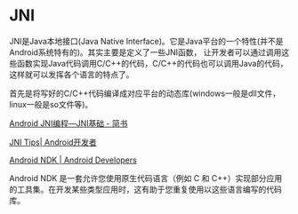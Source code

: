 # JNI

JNI是Java本地接口(Java Native Interface)。它是Java平台的一个特性(并不是Android系统特有的)。其实主要是定义了一些JNI函数，
让开发者可以通过调用这些函数实现Java代码调用C/C++的代码，C/C++的代码也可以调用Java的代码，这样就可以发挥各个语言的特点了。


首先是将写好的C/C++代码编译成对应平台的动态库(windows一般是dll文件，linux一般是so文件等)。


[Android JNI编程—JNI基础 - 简书](http://www.jianshu.com/p/aba734d5b5cd "Android JNI编程—JNI基础 - 简书")

[JNI Tips| Android开发者](https://developer.android.com/training/articles/perf-jni.html "JNI提示| Android开发者")

[Android NDK | Android Developers](https://developer.android.com/ndk/index.html?hl=zh-cn "Android NDK | Android Developers")

Android NDK 是一套允许您使用原生代码语言（例如 C 和 C++）实现部分应用的工具集。在开发某些类型应用时，这有助于您重复使用以这些语言编写的代码库。



